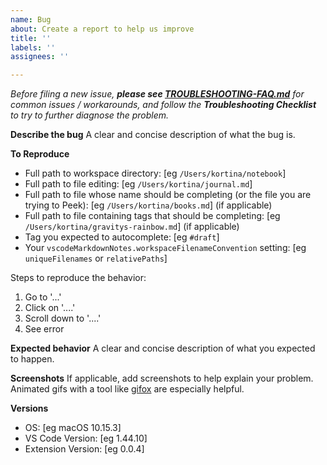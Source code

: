 ```yaml
---
name: Bug
about: Create a report to help us improve
title: ''
labels: ''
assignees: ''

---
```


_Before filing a new issue, **please see [TROUBLESHOOTING-FAQ.md](https://github.com/kortina/vscode-markdown-notes/blob/master/TROUBLESHOOTING-FAQ.md)** for common issues / workarounds, and follow the **Troubleshooting Checklist** to try to further diagnose the problem._

**Describe the bug**
A clear and concise description of what the bug is.

**To Reproduce**
- Full path to workspace directory: [eg `/Users/kortina/notebook`]
- Full path to file editing: [eg `/Users/kortina/journal.md`]
- Full path to file whose name should be completing (or the file you are trying to Peek): [eg `/Users/kortina/books.md`] (if applicable)
- Full path to file containing tags that should be completing: [eg `/Users/kortina/gravitys-rainbow.md`] (if applicable)
- Tag you expected to autocomplete: [eg `#draft`]
- Your `vscodeMarkdownNotes.workspaceFilenameConvention` setting: [eg `uniqueFilenames` or `relativePaths`]

Steps to reproduce the behavior:
1. Go to '...'
2. Click on '....'
3. Scroll down to '....'
4. See error

**Expected behavior**
A clear and concise description of what you expected to happen.

**Screenshots**
If applicable, add screenshots to help explain your problem. Animated gifs with a tool like [gifox](https://gifox.io/) are especially helpful.

**Versions**
 - OS: [eg macOS 10.15.3]
 - VS Code Version: [eg 1.44.10]
 - Extension Version: [eg 0.0.4]
